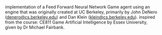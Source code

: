 implementation of a Feed Forward Neural Network Game agent using an engine that was originally created at UC Berkeley, primarily by John DeNero (denero@cs.berkeley.edu) and Dan Klein (klein@cs.berkeley.edu).
inspired from the course: CE811 Game Artificial Intelligence by Essex University, given by Dr Michael Fairbank.
